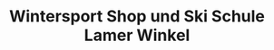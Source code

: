 ---
title: "Wintersport Shop und Ski Schule Lamer Winkel"
url: /lam/wintersport-shop-und-ski-schule-lamer-winkel/
shop: Sport
---